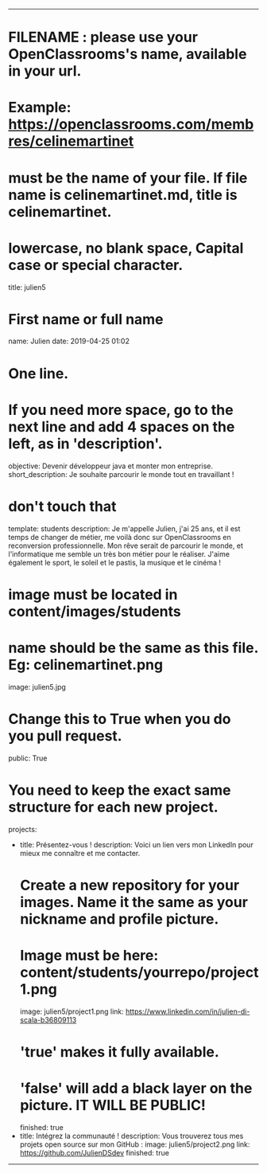 ﻿---

# FILENAME : please use your OpenClassrooms's name, available in your url.
# Example: https://openclassrooms.com/membres/celinemartinet
# must be the name of your file. If file name is celinemartinet.md, title is celinemartinet.
# lowercase, no blank space, Capital case or special character.
title: julien5

# First name or full name
name: Julien
date: 2019-04-25 01:02

# One line.
# If you need more space, go to the next line and add 4 spaces on the left, as in 'description'.
objective: Devenir développeur java et monter mon entreprise.
short_description: Je souhaite parcourir le monde tout en travaillant !

# don't touch that
template: students
description:
    Je m'appelle Julien, j'ai 25 ans, et il est temps de changer de métier, me voilà
	donc sur OpenClassrooms en reconversion professionnelle. Mon rêve serait de parcourir le monde,
	et l'informatique me semble un très bon métier pour le réaliser.
	J'aime également le sport, le soleil et le pastis, la musique et le cinéma !

# image must be located in content/images/students
# name should be the same as this file. Eg: celinemartinet.png
image: julien5.jpg

# Change this to True when you do you pull request.
public: True

# You need to keep the exact same structure for each new project.
projects:
  - title: Présentez-vous !
    description: Voici un lien vers mon LinkedIn pour mieux me connaître et me contacter.
    # Create a new repository for your images. Name it the same as your nickname and profile picture.
    # Image must be here: content/students/yourrepo/project1.png
    image: julien5/project1.png
    link: https://www.linkedin.com/in/julien-di-scala-b36809113
    # 'true' makes it fully available.
    # 'false' will add a black layer on the picture. IT WILL BE PUBLIC!
    finished: true
  - title: Intégrez la communauté !
    description: Vous trouverez tous mes projets open source sur mon GitHub :
    image: julien5/project2.png
    link: https://github.com/JulienDSdev
    finished: true
---